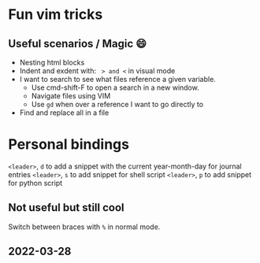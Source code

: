 # Fun vim tricks

## Useful scenarios / Magic :smile:
- Nesting html blocks
- Indent and exdent with:   `  > and < ` in visual mode
- I want to search to see what files reference a given variable.
  - Use cmd-shift-F to open a search in a new window. 
  - Navigate files using VIM
  - Use `gd` when over a reference I want to go directly to
- Find and replace all in a file

# Personal bindings
`<leader>`, `d` to add a snippet with the current year-month-day for journal entries
`<leader>`, `s` to add snippet for shell script
`<leader>`, `p` to add snippet for python script


## Not useful but still cool
Switch between braces with `%` in normal mode.


## 2022-03-28 

